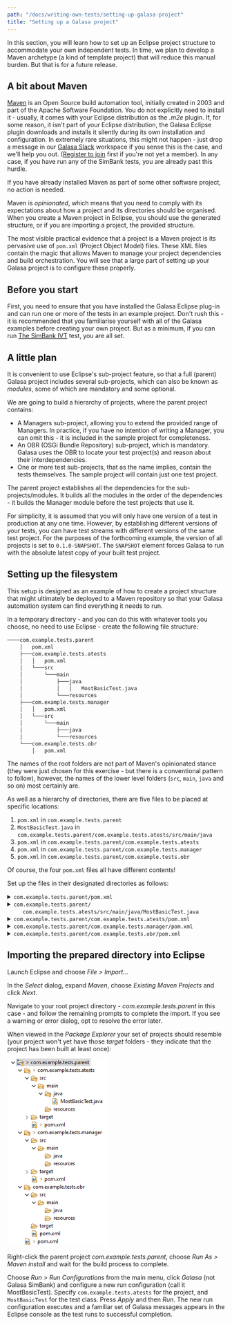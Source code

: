 ```yaml
---
path: "/docs/writing-own-tests/setting-up-galasa-project"
title: "Setting up a Galasa project"
---
```


In this section, you will learn how to set up an Eclipse project structure to accommodate your own independent tests. In time, we plan to develop a Maven archetype (a kind of template project) that will reduce this manual burden. But that is for a future release.

## A bit about Maven

<a href="http://maven.apache.org" target="_blank">Maven</a> is an Open Source build automation tool, initially created in 2003 and part of the Apache Software Foundation. You do not explicitly need to install it - usually, it comes with your Eclipse distribution as the _.m2e_ plugin. If, for some reason, it isn't part of your Eclipse distribution, the Galasa Eclipse plugin downloads and installs it silently during its own installation and configuration. In extremely rare situations, this might not happen - just drop a message in our <a href="https://galasa.slack.com" target="_blank"> Galasa Slack</a> workspace if you sense this is the case, and we'll help you out. (<a href="https://join.slack.com/t/galasa/shared_invite/zt-ele2ic8x-VepEO1o13t4Jtb3ZuM4RUA" target="_blank">Register to join</a> first if you're not yet a member). In any case, if you have run any of the SimBank tests, you are already past this hurdle.

If you have already installed Maven as part of some other software project, no action is needed.

Maven is _opinionated_, which means that you need to comply with its expectations about how a project and its directories should be organised. When you create a Maven project in Eclipse, you should use the generated structure, or if you are importing a project, the provided structure.

The most visible practical evidence that a project is a Maven project is its pervasive use of `pom.xml` (Project Object Model) files. These XML files contain the magic that allows Maven to manage your project dependencies and build orchestration. You will see that a large part of setting up your Galasa project is to configure these properly.

## Before you start

First, you need to ensure that you have installed the Galasa Eclipse plug-in and can run one or more of the tests in an example project. Don't rush this - it is recommended that you familiarise yourself with all of the Galasa examples before creating your own project. But as a minimum, if you can run <a href="/docs/running-simbank-tests/simbank-IVT" target="_blank">The SimBank IVT</a> test, you are all set.

## A little plan

It is convenient to use Eclipse's sub-project feature, so that a full (parent) Galasa project includes several sub-projects, which can also be known as _modules_, some of which are mandatory and some optional.

We are going to build a hierarchy of projects, where the parent project contains:

- A Managers sub-project, allowing you to extend the provided range of Managers. In practice, if you have no intention of writing a Manager, you can omit this - it is included in the sample project for completeness.
- An OBR (OSGi Bundle Repository) sub-project, which is mandatory. Galasa uses the OBR to locate your test project(s) and reason about their interdependencies.
- One or more test sub-projects, that as the name implies, contain the tests themselves. The sample project will contain just one test project.

The parent project establishes all the dependencies for the sub-projects/modules. It builds all the modules in the order of the dependencies - it builds the Manager module before the test projects that use it.

For simplicity, it is assumed that you will only have one version of a test in production at any one time. However, by establishing different versions of your tests, you can have test streams with different versions of the same test project. For the purposes of the forthcoming example, the version of all projects is set to `0.1.0-SNAPSHOT`. The `SNAPSHOT` element forces Galasa to run with the absolute latest copy of your built test project.

## Setting up the filesystem

This setup is designed as an example of how to create a project structure that might ultimately be deployed to a Maven repository so that your Galasa automation system can find everything it needs to run.

In a temporary directory - and you can do this with whatever tools you choose, no need to use Eclipse - create the following file structure:

```
────com.example.tests.parent
    │   pom.xml
    ├───com.example.tests.atests
    │   │   pom.xml
    │   └───src
    │       └───main
    │           ├───java
    │           │   │   MostBasicTest.java
    │           └───resources
    ├───com.example.tests.manager
    │   │   pom.xml
    │   └───src
    │       └───main
    │           ├───java
    │           └───resources
    └───com.example.tests.obr
        │   pom.xml
```

The names of the root folders are not part of Maven's opinionated stance (they were just chosen for this exercise - but there is a conventional pattern to follow), however, the names of the lower level folders (`src`, `main`, `java` and so on) most certainly are.

As well as a hierarchy of directories, there are five files to be placed at specific locations:

1. `pom.xml` in `com.example.tests.parent`
1. `MostBasicTest.java` in `com.example.tests.parent/com.example.tests.atests/src/main/java`
1. `pom.xml` in `com.example.tests.parent/com.example.tests.atests`
1. `pom.xml` in `com.example.tests.parent/com.example.tests.manager`
1. `pom.xml` in `com.example.tests.parent/com.example.tests.obr`

Of course, the four `pom.xml` files all have different contents!

Set up the files in their designated directories as follows:

<details>
<summary><code>com.example.tests.parent/pom.xml</code></summary>

Read the commentary for an explanation of the key elements.

```xml
<project xmlns="http://maven.apache.org/POM/4.0.0"
	xmlns:xsi="http://www.w3.org/2001/XMLSchema-instance"
	xsi:schemaLocation="http://maven.apache.org/POM/4.0.0 http://maven.apache.org/xsd/maven-4.0.0.xsd">
	<modelVersion>4.0.0</modelVersion>
	<groupId>com.example.tests</groupId>
	<artifactId>com.example.tests.parent</artifactId>
	<version>0.1.0-SNAPSHOT</version>
	<packaging>pom</packaging>

    <modules>
    	<module>com.example.tests.manager</module>
    	<module>com.example.tests.atests</module>
    	<module>com.example.tests.obr</module>
    </modules>

    <distributionManagement>
    	<repository>
    		<id>tests.repo</id>
    		<url>${galasa.tests.repo}</url>
    	</repository>
    	<snapshotRepository>
    		<id>tests.repo</id>
    		<url>${galasa.tests.repo}</url>
    	</snapshotRepository>
    </distributionManagement>

    <properties>
    	<project.build.sourceEncoding>UTF-8</project.build.sourceEncoding>
    	<project.reporting.outputEncoding>UTF-8</project.reporting.outputEncoding>
    	<java.version>1.8</java.version>
    	<maven.compiler.source>1.8</maven.compiler.source>
    	<maven.compiler.target>1.8</maven.compiler.target>
    	<maven.build.timestamp.format>yyyyMMddHHmm</maven.build.timestamp.format>
    	<unpackBundle>true</unpackBundle>
    </properties>

    <dependencyManagement>
    	<dependencies>
    		<dependency>
    			<groupId>dev.galasa</groupId>
    			<artifactId>galasa-bom</artifactId>
    			<version>0.19.0</version>
    			<type>pom</type>
    			<scope>import</scope>
    		</dependency>
    	</dependencies>
    </dependencyManagement>

    <dependencies>
    	<dependency>
    		<groupId>dev.galasa</groupId>
    		<artifactId>dev.galasa</artifactId>
    		<scope>provided</scope>
    	</dependency>
    	<dependency>
    		<groupId>dev.galasa</groupId>
    		<artifactId>dev.galasa.core.manager</artifactId>
    		<scope>provided</scope>
    	</dependency>
    	<dependency>
    		<groupId>dev.galasa</groupId>
    		<artifactId>dev.galasa.zos.manager</artifactId>
    		<scope>provided</scope>
    	</dependency>
    	<dependency>
    		<groupId>dev.galasa</groupId>
    		<artifactId>dev.galasa.zos3270.manager</artifactId>
    		<scope>provided</scope>
    	</dependency>
    	<dependency>
    		<groupId>dev.galasa</groupId>
    		<artifactId>dev.galasa.http.manager</artifactId>
    		<scope>provided</scope>
    	</dependency>
    	<dependency>
    		<groupId>dev.galasa</groupId>
    		<artifactId>dev.galasa.artifact.manager</artifactId>
    		<scope>provided</scope>
    	</dependency>
    	<dependency>
    		<groupId>commons-logging</groupId>
    		<artifactId>commons-logging</artifactId>
    		<scope>provided</scope>
    	</dependency>
    	<dependency>
    		<groupId>org.assertj</groupId>
    		<artifactId>assertj-core</artifactId>
    		<scope>provided</scope>
    	</dependency>
    </dependencies>

    <build>
    	<plugins>
    		<plugin>
    			<groupId>org.apache.felix</groupId>
    			<artifactId>maven-bundle-plugin</artifactId>
    			<version>4.1.0</version>
    			<extensions>true</extensions>
    		</plugin>
    		<plugin>
    			<groupId>dev.galasa</groupId>
    			<artifactId>galasa-maven-plugin</artifactId>
    			<extensions>true</extensions>
    			<version>0.15.0</version>
    			<executions>
    				<execution>
    					<id>build-testcatalog</id>
    					<phase>package</phase>
    					<goals>
    						<goal>bundletestcat</goal>
    					</goals>
    				</execution>
    			</executions>
    		</plugin>
    	</plugins>
    </build>

</project>
```

Some comments:

- The `<project>` and `<modelVersion>` elements are standard prologues to a `pom.xml` file.
- The `<groupId>` is used to group related Maven projects in a Maven repository. It is recommended (but not enforced) that all projects in a test stream share the same `groupId`.
- The `<artifactId>` must be unique for each Maven project under a `groupId`. To prevent confusion, you should make it unique across `groupId`s. The `groupId` and `artifactId` can nominally be anything you choose, but if you were to ever consider publishing the project on Maven Central, you would have to ensure that they were unique across Maven Central. Because of this, and to avoid future name collisions, it is conventional to use (reversed) company domain names, which leads to patterns like `com.example.tests.parent`.
- The `<version>` in this project is set to `0.1.0-SNAPSHOT` so that Galasa knows it needs to look for the latest copy every time it runs a test in automation. For local test running, it will check for the latest copy the first time a test is run in a day. It is unlikely that you will need to update the version unless you are specifically interested in maintaining multiple versions of the same test project.
- `<packaging>` indicates what type of Maven project this is - in this case, a `pom` project.
- `<modules>` details what sub-modules (sub-projects) are contained within this parent project. Usually, when the parent project is built, so are the sub-modules.
- `<distributionManagement>` controls where Maven deploys the project when built. A variable is used so that the same project can be built and deployed to different test stream repositories.
- The `<properties>` element specifies properties such as file encoding and Java version numbers. Its `<unpackBundle>` sub-element is required if you are including custom Managers within the project structure.
- `<dependencyManagement>` establishes the versions of dependencies in all of the sub-modules. A BOM project is provided by the Galasa team that includes the versions of all of the released Managers. Set the version of Galasa you wish to run against - in this case 0.19.0 - and all the Manager versions are imported.
- `<dependencies>` list all the Managers you wish to make available for your tests and custom Manager if present. You could include `<dependencies>` in each of the sub-modules, but it is easier to maintain the list here.
- `<plugins>` identify the Maven plugins to be used during the build process. The `maven-bundle-plugin` builds OSGi bundles (the Manager and test projects), indicated by `<packaging>bundle</packaging>`. The `galasa-maven-plugin` is used in two ways - to build a test catalog for each bundle project and to build the `<packaging>galasa-obr</packaging>` project.

</details>
<details>
<summary>
<code>com.example.tests.parent/</code><br>
<code>&nbsp;&nbsp;&nbsp;&nbsp;&nbsp;com.example.tests.atests/src/main/java/MostBasicTest.java</code>
</summary>

A minimal java test.

```java
import static org.assertj.core.api.Assertions.assertThat;
import dev.galasa.Test;

@Test
public class MostBasicTest {
	@Test
	public void helloWorldTest() {
		assertThat("Deep integration testing").contains("Deep");
	}
}
```

If you have followed through on any of the provided SimBank tests, you will have no problem understanding what's going on in this example!

</details>

<details>
<summary>
<code>com.example.tests.parent/com.example.tests.atests/pom.xml</code>
</summary>

```XML
<project xmlns="http://maven.apache.org/POM/4.0.0" xmlns:xsi="http://www.w3.org/2001/XMLSchema-instance" xsi:schemaLocation="http://maven.apache.org/POM/4.0.0 http://maven.apache.org/xsd/maven-4.0.0.xsd">
    <modelVersion>4.0.0</modelVersion>

    <parent>
        <groupId>com.example.tests</groupId>
        <artifactId>com.example.tests.parent</artifactId>
        <version>0.1.0-SNAPSHOT</version>
    </parent>

    <artifactId>com.example.tests.atests</artifactId>
    <packaging>bundle</packaging>

    <dependencies>
        <dependency>
            <groupId>com.example.tests</groupId>
            <artifactId>com.example.tests.manager</artifactId>
            <version>0.1.0-SNAPSHOT</version>
        <scope>provided</scope>
        </dependency>
    </dependencies>
</project>
```

- Pointing to the `<parent>` means that its dependencies and properties are reused in this project.
- `<packaging>` is an OSGi bundle.
- As a dependency cannot be included in the parent for a custom Manager, if present, it needs to be included here. Maven will ensure that the Manager is built before the test projects.

</details>

<details>
<summary>
<code>com.example.tests.parent/com.example.tests.manager/pom.xml</code>
</summary>

```xml
<project xmlns="http://maven.apache.org/POM/4.0.0"
	xmlns:xsi="http://www.w3.org/2001/XMLSchema-instance"
	xsi:schemaLocation="http://maven.apache.org/POM/4.0.0 http://maven.apache.org/xsd/maven-4.0.0.xsd">
	<modelVersion>4.0.0</modelVersion>
	<parent>
		<groupId>com.example.tests</groupId>
		<artifactId>com.example.tests.parent</artifactId>
		<version>0.1.0-SNAPSHOT</version>
	</parent>
	<artifactId>com.example.tests.manager</artifactId>
	<packaging>bundle</packaging>
	<dependencies>
		<dependency>
			<groupId>dev.galasa</groupId>
			<artifactId>dev.galasa</artifactId>
			<scope>provided</scope>
		</dependency>
		<dependency>
			<groupId>dev.galasa</groupId>
			<artifactId>dev.galasa.framework</artifactId>
			<scope>provided</scope>
		</dependency>
		<dependency>
			<groupId>org.osgi</groupId>
			<artifactId>org.osgi.service.component.annotations</artifactId>
		</dependency>
	</dependencies>
</project>
```

- The `<parent>` element signifies that all the properties and dependencies found in the parent `pom.xml` file are to be used for this project - avoiding duplication and allowing changes to ripple through all sub-projects.
- `<groupId>` and `<version>` have not been provided - they will ripple down from the parent.
- `<packaging>` is `bundle` so an OSGi bundle is built instead of a simple JAR.
- Extra `<dependencies>` are included that are not relevant to the test projects. These are the `framework` and OSGi annotations, which are needed if/when developing Managers.

</details>

<details>
<summary>
<code>com.example.tests.parent/com.example.tests.obr/pom.xml</code>
</summary>

```xml
<project xmlns="http://maven.apache.org/POM/4.0.0" xmlns:xsi="http://www.w3.org/2001/XMLSchema-instance" xsi:schemaLocation="http://maven.apache.org/POM/4.0.0 http://maven.apache.org/xsd/maven-4.0.0.xsd">
    <modelVersion>4.0.0</modelVersion>
    <parent>
        <groupId>com.example.tests</groupId>
        <artifactId>com.example.tests.parent</artifactId>
        <version>0.1.0-SNAPSHOT</version>
    </parent>
    <artifactId>com.example.tests.obr</artifactId>
    <packaging>galasa-obr</packaging>
    <dependencies>
        <dependency>
            <groupId>com.example.tests</groupId>
            <artifactId>com.example.tests.manager</artifactId>
            <version>0.1.0-SNAPSHOT</version>
            <scope>compile</scope>
        </dependency>
        <dependency>
            <groupId>com.example.tests</groupId>
            <artifactId>com.example.tests.atests</artifactId>
            <version>0.1.0-SNAPSHOT</version>
            <scope>compile</scope>
        </dependency>
    </dependencies>
</project>
```

- `<packaging>` is set to `galasa-obr` which causes the Galasa Maven plugin to build this project.
- Any custom Manager and test projects need to be included so that an OBR and test catalog is built after examination of the contents of these projects.

</details>

## Importing the prepared directory into Eclipse

Launch Eclipse and choose _File > Import..._

In the _Select_ dialog, expand _Maven_, choose _Existing Maven Projects_ and click _Next_.

Navigate to your root project directory - _com.example.tests.parent_ in this case - and follow the remaining prompts to complete the import. If you see a warning or error dialog, opt to resolve the error later.

When viewed in the _Package Explorer_ your set of projects should resemble (your project won't yet have those _target_ folders - they indicate that the project has been built at least once):

![Project and sub-projects](./project-and-subproject.png)

Right-click the parent project _com.example.tests.parent_, choose _Run As > Maven install_ and wait for the build process to complete.

Choose _Run > Run Configurations_ from the main menu, click _Galasa_ (not Galasa SimBank) and configure a new run configuration (call it MostBasicTest). Specify `com.example.tests.atests` for the project, and `MostBasicTest` for the test class. Press _Apply_ and then _Run_. The new run configuration executes and a familiar set of Galasa messages appears in the Eclipse console as the test runs to successful completion.
